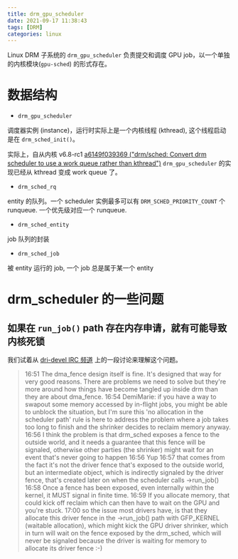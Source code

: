 ```yaml
---
title: drm_gpu_scheduler
date: 2021-09-17 11:38:43
tags: [DRM]
categories: linux
---
```



Linux DRM 子系统的 `drm_gpu_scheduler` 负责提交和调度 GPU job，以一个单独的内核模块(`gpu-sched`) 的形式存在。

<!--more-->

#  数据结构

- `drm_gpu_scheduler`

调度器实例 (instance)，运行时实际上是一个内核线程 (kthread), 这个线程启动是在 `drm_sched_init()`。

实际上，自从内核 v6.8-rc1 [a6149f039369 ("drm/sched: Convert drm scheduler to use a work queue rather than kthread")](https://lore.kernel.org/all/20231031032439.1558703-3-matthew.brost@intel.com/) `drm_gpu_scheduler` 的实现已经从 kthread 变成 work queue 了。

- `drm_sched_rq`

entity 的队列。一个 scheduler 实例最多可以有 `DRM_SCHED_PRIORITY_COUNT` 个 runqueue. 一个优先级对应一个 runqueue.

- `drm_sched_entity`

job 队列的封装

- `drm_sched_job`

被 entity 运行的 job, 一个 job 总是属于某一个 entity


# drm_scheduler 的一些问题

## 如果在 `run_job()` path 存在内存申请，就有可能导致内核死锁

我们试着从 [dri-devel IRC 频道](https://oftc.irclog.whitequark.org/dri-devel/2023-03-10#31964051;) 上的一段讨论来理解这个问题。

> 16:51 <gfxstrand> The dma_fence design itself is fine. It's designed that way for very good reasons. There are problems we need to solve but they're more around how things have become tangled up inside drm than they are about dma_fence.
> 16:54 <bbrezillon> DemiMarie: if you have a way to swapout some memory accessed by in-flight jobs, you might be able to unblock the situation, but I'm sure this 'no allocation in the scheduler path' rule is here to address the problem where a job takes too long to finish and the shrinker decides to reclaim memory anyway.
> 16:56 <bbrezillon> I think the problem is that drm_sched exposes a fence to the outside world, and it needs a guarantee that this fence will be signaled, otherwise other parties (the shrinker) might wait for an event that's never going to happen
> 16:56 <gfxstrand> Yup
> 16:57 <bbrezillon> that comes from the fact it's not the driver fence that's exposed to the outside world, but an intermediate object, which is indirectly signaled by the driver fence, that's created later on when the scheduler calls ->run_job()
> 16:58 <gfxstrand> Once a fence has been exposed, even internally within the kernel, it MUST signal in finite time.
> 16:59 <gfxstrand> If you allocate memory, that could kick off reclaim which can then have to wait on the GPU and you're stuck.
> 17:00 <bbrezillon> so the issue most drivers have, is that they allocate this driver fence in the ->run_job() path with GFP_KERNEL (waitable allocation), which might kick the GPU driver shrinker, which in turn will wait on the fence exposed by the drm_sched, which will never be signaled because the driver is waiting for memory to allocate its driver fence :-)
